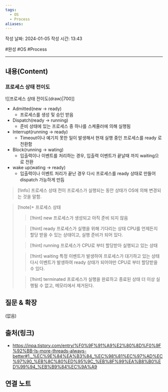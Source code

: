 ```yaml
---
tags:
  - OS
  - Process
aliases:
---
```

작성 날짜: 2024-01-05
작성 시간: 13:43

#완성 #OS #Process 

----
## 내용(Content)
### 프로세스 상태 전이도
![[프로세스 상태 전이도(draw)|700]]

- Admitted(new -> ready)
	- 프로세스를 생성 및 승인 받음
- Dispatch(ready -> running)
	- 준비 상태에 있는 프로세스 중 하나를 스케줄러에 의해 실행됨
- Interrupt(running -> ready)
	- Timeout이나 예기치 못한 일이 발생해서 현재 실행 중인 프로세스를 ready 로 전환함
- Block(running -> wating)
	- 입출력이나 이벤트를 처리하는 경우, 입출력 이벤트가 끝날때 까지 waiting으로 전환
- wake up(wating -> ready)
	- 입출력이나 이벤트 처리가 끝난 경우 다시 프로세스를 ready 상태로 만들어 dispatch 가능하게 만듬

>[!info] 프로세스 상태 전이
>프로세스가 실행되는 동안 상태가 OS에 의해 변경되는 것을 말함.

>[!note]+ 프로세스 상태
>>[!hint] new
>>프로세스가 생성되고 아직 준비 되지 않음
>
>
>>[!hint] ready
>>프로세스가 실행을 위해 기다리는 상태
>>CPU를 언제든지 할당 받을 수 있는 상태이고, 실행 준비가 되어 있다.
>
>>[!hint] running
>>프로세스가 CPU로 부터 할당받아 실행되고 있는 상태
>
>>[!hint] waiting
>>특정 이벤트가 발생하여 프로세스가 대기하고 있는 상태
>>다시 이벤트가 발생하여 ready 상태가 되어야만 CPU로 부터 할당받을 수 있다.
>
>>[!hint] terminated
>>프로세스가 실행을 완료하고 종료된 상태
>>더 이상 실행될 수 없고, 메모리에서 제거된다.





## 질문 & 확장

(없음)

## 출처(링크)
- https://inpa.tistory.com/entry/%F0%9F%91%A9%E2%80%8D%F0%9F%92%BB-Is-more-threads-always-better#1._%EC%9E%84%EA%B3%84_%EC%98%81%EC%97%AD%EC%97%90_%EB%8C%80%ED%95%9C_%EB%8F%99%EA%B8%B0%ED%99%94_%EB%B9%84%EC%9A%A9

## 연결 노트










